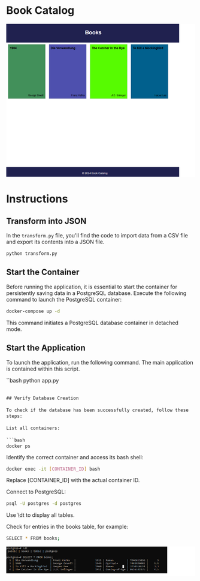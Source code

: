 # Book Catalog
<img src="https://github.com/denisepostl/BookGUI/blob/main/static/screen.png">

# Instructions

## Transform into JSON

In the `transform.py` file, you'll find the code to import data from a CSV file and export its contents into a JSON file.

```bash
python transform.py
```

## Start the Container
Before running the application, it is essential to start the container for persistently saving data in a PostgreSQL database. Execute the following command to launch the PostgreSQL container:

```bash
docker-compose up -d
```
This command initiates a PostgreSQL database container in detached mode.

## Start the Application
To launch the application, run the following command. The main application is contained within this script.

``bash
python app.py
```

## Verify Database Creation

To check if the database has been successfully created, follow these steps:

List all containers:

```bash
docker ps
```

Identify the correct container and access its bash shell:

```bash
docker exec -it [CONTAINER_ID] bash
```
Replace [CONTAINER_ID] with the actual container ID.

Connect to PostgreSQL:
```bash
psql -U postgres -d postgres
```

Use <bold>\dt</bold> to display all tables.

Check for entries in the books table, for example:

```bash
SELECT * FROM books;
```
<img src="https://github.com/denisepostl/BookGUI/blob/main/static/check.png">




